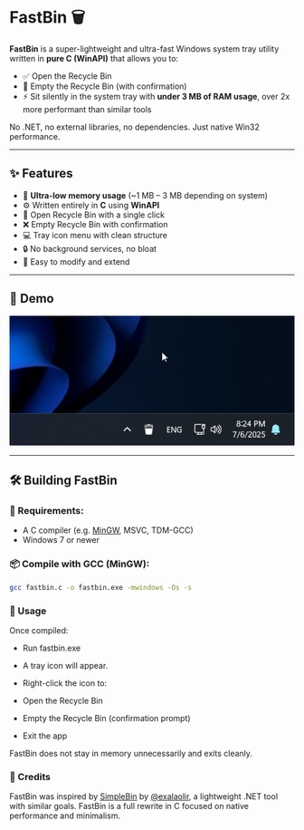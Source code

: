 # FastBin 🗑️

**FastBin** is a super-lightweight and ultra-fast Windows system tray utility written in **pure C (WinAPI)** that allows you to:

- ✅ Open the Recycle Bin
- 🧹 Empty the Recycle Bin (with confirmation)
- ⚡ Sit silently in the system tray with **under 3 MB of RAM usage**, over 2x more performant than similar tools  

No .NET, no external libraries, no dependencies. Just native Win32 performance.

---

## ✨ Features

- 🧠 **Ultra-low memory usage** (~1 MB – 3 MB depending on system)
- ⚙️ Written entirely in **C** using **WinAPI**
- 📁 Open Recycle Bin with a single click
- ❌ Empty Recycle Bin with confirmation
- 💻 Tray icon menu with clean structure
- 🔒 No background services, no bloat
- 🧩 Easy to modify and extend

---

## 📸 Demo

![FastBin Demo](demo.gif)

---

## 🛠️ Building FastBin

### 🔧 Requirements:
- A C compiler (e.g. [MinGW](https://www.mingw-w64.org/), MSVC, TDM-GCC)
- Windows 7 or newer

### 📦 Compile with GCC (MinGW):
```bash
gcc fastbin.c -o fastbin.exe -mwindows -Os -s
```

### 🔧 Usage
Once compiled:

- Run fastbin.exe

- A tray icon will appear.

- Right-click the icon to:

- Open the Recycle Bin

- Empty the Recycle Bin (confirmation prompt)

- Exit the app

FastBin does not stay in memory unnecessarily and exits cleanly.

### 🙏 Credits
FastBin was inspired by [SimpleBin](https://github.com/exalaolir/SimpleBin) by [@exalaolir](https://github.com/exalaolir), a lightweight .NET tool with similar goals.
FastBin is a full rewrite in C focused on native performance and minimalism.